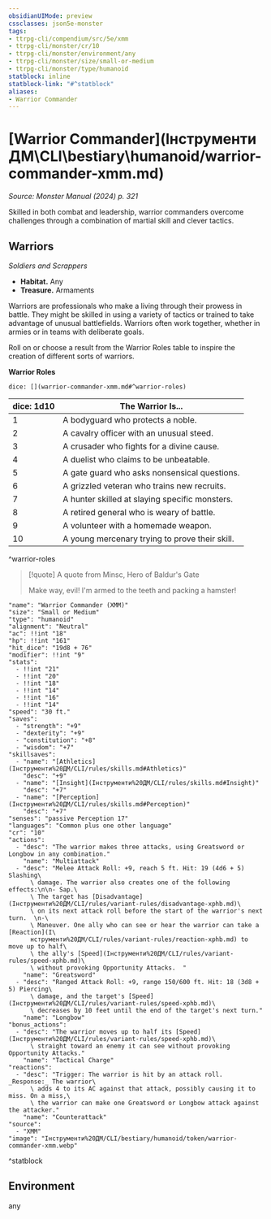 ```yaml
---
obsidianUIMode: preview
cssclasses: json5e-monster
tags:
- ttrpg-cli/compendium/src/5e/xmm
- ttrpg-cli/monster/cr/10
- ttrpg-cli/monster/environment/any
- ttrpg-cli/monster/size/small-or-medium
- ttrpg-cli/monster/type/humanoid
statblock: inline
statblock-link: "#^statblock"
aliases:
- Warrior Commander
---
```

# [Warrior Commander](Інструменти ДМ\CLI\bestiary\humanoid/warrior-commander-xmm.md)
*Source: Monster Manual (2024) p. 321*  

Skilled in both combat and leadership, warrior commanders overcome challenges through a combination of martial skill and clever tactics.

## Warriors

*Soldiers and Scrappers*

- **Habitat.** Any  
- **Treasure.** Armaments  

Warriors are professionals who make a living through their prowess in battle. They might be skilled in using a variety of tactics or trained to take advantage of unusual battlefields. Warriors often work together, whether in armies or in teams with deliberate goals.

Roll on or choose a result from the Warrior Roles table to inspire the creation of different sorts of warriors.

**Warrior Roles**

`dice: [](warrior-commander-xmm.md#^warrior-roles)`

| dice: 1d10 | The Warrior Is... |
|------------|-------------------|
| 1 | A bodyguard who protects a noble. |
| 2 | A cavalry officer with an unusual steed. |
| 3 | A crusader who fights for a divine cause. |
| 4 | A duelist who claims to be unbeatable. |
| 5 | A gate guard who asks nonsensical questions. |
| 6 | A grizzled veteran who trains new recruits. |
| 7 | A hunter skilled at slaying specific monsters. |
| 8 | A retired general who is weary of battle. |
| 9 | A volunteer with a homemade weapon. |
| 10 | A young mercenary trying to prove their skill. |
^warrior-roles

> [!quote] A quote from Minsc, Hero of Baldur's Gate  
> 
> Make way, evil! I'm armed to the teeth and packing a hamster!


```statblock
"name": "Warrior Commander (XMM)"
"size": "Small or Medium"
"type": "humanoid"
"alignment": "Neutral"
"ac": !!int "18"
"hp": !!int "161"
"hit_dice": "19d8 + 76"
"modifier": !!int "9"
"stats":
  - !!int "21"
  - !!int "20"
  - !!int "18"
  - !!int "14"
  - !!int "16"
  - !!int "14"
"speed": "30 ft."
"saves":
  - "strength": "+9"
  - "dexterity": "+9"
  - "constitution": "+8"
  - "wisdom": "+7"
"skillsaves":
  - "name": "[Athletics](Інструменти%20ДМ/CLI/rules/skills.md#Athletics)"
    "desc": "+9"
  - "name": "[Insight](Інструменти%20ДМ/CLI/rules/skills.md#Insight)"
    "desc": "+7"
  - "name": "[Perception](Інструменти%20ДМ/CLI/rules/skills.md#Perception)"
    "desc": "+7"
"senses": "passive Perception 17"
"languages": "Common plus one other language"
"cr": "10"
"actions":
  - "desc": "The warrior makes three attacks, using Greatsword or Longbow in any combination."
    "name": "Multiattack"
  - "desc": "Melee Attack Roll: +9, reach 5 ft. Hit: 19 (4d6 + 5) Slashing\
      \ damage. The warrior also creates one of the following effects:\n\n- Sap.\
      \ The target has [Disadvantage](Інструменти%20ДМ/CLI/rules/variant-rules/disadvantage-xphb.md)\
      \ on its next attack roll before the start of the warrior's next turn.  \n-\
      \ Maneuver. One ally who can see or hear the warrior can take a [Reaction](І\
      нструменти%20ДМ/CLI/rules/variant-rules/reaction-xphb.md) to move up to half\
      \ the ally's [Speed](Інструменти%20ДМ/CLI/rules/variant-rules/speed-xphb.md)\
      \ without provoking Opportunity Attacks.  "
    "name": "Greatsword"
  - "desc": "Ranged Attack Roll: +9, range 150/600 ft. Hit: 18 (3d8 + 5) Piercing\
      \ damage, and the target's [Speed](Інструменти%20ДМ/CLI/rules/variant-rules/speed-xphb.md)\
      \ decreases by 10 feet until the end of the target's next turn."
    "name": "Longbow"
"bonus_actions":
  - "desc": "The warrior moves up to half its [Speed](Інструменти%20ДМ/CLI/rules/variant-rules/speed-xphb.md)\
      \ straight toward an enemy it can see without provoking Opportunity Attacks."
    "name": "Tactical Charge"
"reactions":
  - "desc": "Trigger: The warrior is hit by an attack roll. _Response:_ The warrior\
      \ adds 4 to its AC against that attack, possibly causing it to miss. On a miss,\
      \ the warrior can make one Greatsword or Longbow attack against the attacker."
    "name": "Counterattack"
"source":
  - "XMM"
"image": "Інструменти%20ДМ/CLI/bestiary/humanoid/token/warrior-commander-xmm.webp"
```
^statblock

## Environment

any